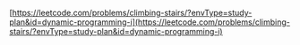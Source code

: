 [https://leetcode.com/problems/climbing-stairs/?envType=study-plan&id=dynamic-programming-i](https://leetcode.com/problems/climbing-stairs/?envType=study-plan&id=dynamic-programming-i)
